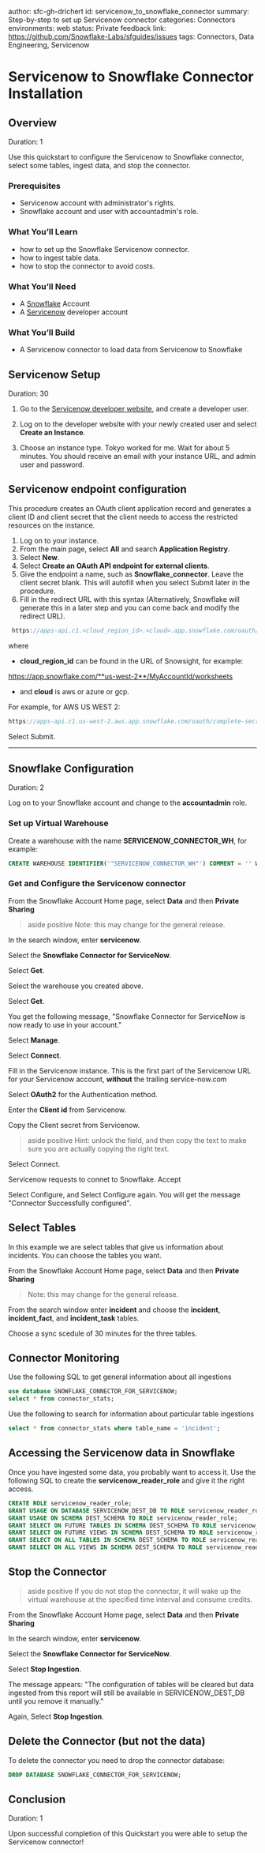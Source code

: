 author: sfc-gh-drichert
id: servicenow_to_snowflake_connector
summary: Step-by-step to set up Servicenow connector
categories: Connectors
environments: web
status: Private 
feedback link: https://github.com/Snowflake-Labs/sfguides/issues
tags: Connectors, Data Engineering, Servicenow 

# Servicenow to Snowflake Connector Installation
<!-- ------------------------ -->
## Overview 
Duration: 1

Use this quickstart to configure the Servicenow to Snowflake connector, select some tables, ingest data, and stop the connector.  

### Prerequisites
- Servicenow account with administrator's rights.
- Snowflake account and user with accountadmin's role.

### What You’ll Learn 
- how to set up the Snowflake Servicenow connector.
- how to ingest table data.
- how to stop the connector to avoid costs.

### What You’ll Need 
- A [Snowflake](https://snowflake.com/) Account 
- A [Servicenow](https://developer.servicenow.com/dev.do/) developer account

### What You’ll Build 
- A Servicenow connector to load data from Servicenow to Snowflake

<!-- ------------------------ -->
## Servicenow Setup
Duration: 30

1. Go to the [Servicenow developer website](https://developer.servicenow.com), and create a developer user.

1. Log on to the developer website with your newly created user and select **Create an Instance**. 
1. Choose an instance type. Tokyo worked for me. Wait for about 5 minutes. You should receive an email with your instance URL, and admin user and password. 

## Servicenow endpoint configuration
This procedure creates an OAuth client application record and generates a client ID and client secret that the client needs to access the restricted resources on the instance.

1. Log on to your instance.
1. From the main page, select **All** and  search **Application Registry**.
1. Select **New**.
1. Select **Create an OAuth API endpoint for external clients**. 
1. Give the endpoint a name, such as **Snowflake_connector**. Leave the client secret blank. This will autofill when you select Submit later in the procedure.
1. Fill in the redirect URL with this syntax (Alternatively, Snowflake will generate this in a later step and you can come back and modify the redirect URL). 

  ```javascript
   https://apps-api.c1.<cloud_region_id>.<cloud>.app.snowflake.com/oauth/complete-secret
   ```
   where 
   - **cloud_region_id** can be found in the URL of Snowsight, for example: 
 
  https://app.snowflake.com/**us-west-2**/MyAccountId/worksheets

  - and **cloud** is aws or azure or gcp.

   For example, for  AWS US WEST 2:
  ```javascript
  https://apps-api.c1.us-west-2.aws.app.snowflake.com/oauth/complete-secret
  ```

Select Submit.


---


<!-- ------------------------ -->
## Snowflake Configuration
Duration: 2

Log on to your Snowflake account and change to the **accountadmin** role.

### Set up Virtual Warehouse
Create a warehouse with the name **SERVICENOW_CONNECTOR_WH**, for example:
```SQL
CREATE WAREHOUSE IDENTIFIER('"SERVICENOW_CONNECTOR_WH"') COMMENT = '' WAREHOUSE_SIZE = 'X-Small' AUTO_RESUME = true AUTO_SUSPEND = 60 ENABLE_QUERY_ACCELERATION = false WAREHOUSE_TYPE = 'STANDARD' MIN_CLUSTER_COUNT = 1 MAX_CLUSTER_COUNT = 1 SCALING_POLICY = 'STANDARD';
```
### Get and Configure the Servicenow connector
From the Snowflake Account Home page, select **Data** and then **Private Sharing** 

> aside positive
> Note: this may change for the general release.

In the search window, enter **servicenow**. 

Select the **Snowflake Connector for ServiceNow**.

Select **Get**.

Select the warehouse you created above.

Select **Get**.

You get the following message, "Snowflake Connector for ServiceNow is now ready to use in your account."

Select **Manage**.

Select **Connect**.

Fill in the Servicenow instance. This is the first part of the Servicenow URL for your Servicenow account, **without** the trailing service-now.com

Select **OAuth2** for the Authentication method.

Enter the **Client id** from Servicenow.

Copy the Client secret from Servicenow. 

> aside positive Hint: unlock the field, and then copy the text to make sure you are actually copying the right text. 

Select Connect.

Servicenow requests to connet to Snowflake. Accept

Select Configure, and Select Configure again. You will get the message "Connector Successfully configured".

## Select Tables

In this example we are select tables that give us information about incidents. You can choose the tables you want. 

From the Snowflake Account Home page, select **Data** and then **Private Sharing** 



> Note: this may change for the general release.

From the search window enter **incident** and choose the **incident**, **incident_fact**, and **incident_task** tables. 

Choose a sync scedule of 30 minutes for the three tables. 

## Connector Monitoring
 
Use the following SQL to get general information about all ingestions
 ```sql
 use database SNOWFLAKE_CONNECTOR_FOR_SERVICENOW;
 select * from connector_stats;
```
Use the following to search for information about particular table ingestions
 ```sql
select * from connector_stats where table_name = 'incident';
```

## Accessing the Servicenow data in Snowflake
Once you have ingested some data, you probably want to access it. Use the following SQL to create the **servicenow_reader_role** and give it the right access.
```SQL
CREATE ROLE servicenow_reader_role;
GRANT USAGE ON DATABASE SERVICENOW_DEST_DB TO ROLE servicenow_reader_role;
GRANT USAGE ON SCHEMA DEST_SCHEMA TO ROLE servicenow_reader_role; 
GRANT SELECT ON FUTURE TABLES IN SCHEMA DEST_SCHEMA TO ROLE servicenow_reader_role;
GRANT SELECT ON FUTURE VIEWS IN SCHEMA DEST_SCHEMA TO ROLE servicenow_reader_role;
GRANT SELECT ON ALL TABLES IN SCHEMA DEST_SCHEMA TO ROLE servicenow_reader_role;
GRANT SELECT ON ALL VIEWS IN SCHEMA DEST_SCHEMA TO ROLE servicenow_reader_role;
```

## Stop the Connector
> aside positive
> If you do not stop the connector, it will wake up the virtual warehouse at the specified time interval and consume credits.

From the Snowflake Account Home page, select **Data** and then **Private Sharing** 


In the search window, enter **servicenow**. 

Select the **Snowflake Connector for ServiceNow**.

Select **Stop Ingestion**.

The message appears: "The configuration of tables will be cleared but data ingested from this report will still be available in SERVICENOW_DEST_DB until you remove it manually."

Again, Select **Stop Ingestion**.


## Delete the Connector (but not the data)
To delete the connector you need to drop the connector database: 
```SQL
DROP DATABASE SNOWFLAKE_CONNECTOR_FOR_SERVICENOW;

```
<!-- ------------------------ -->
## Conclusion
Duration: 1

Upon successful completion of this Quickstart you were able to setup the Servicenow connector!


